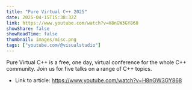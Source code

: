 ```yaml
---
title: "Pure Virtual C++ 2025"
date: 2025-04-15T15:38:32Z
link: https://www.youtube.com/watch?v=H8nGW3GY868
showShare: false
showReadTime: false
thumbnail: images/misc.png
tags: ["youtube.com/@visualstudio"]
---
```

Pure Virtual C++ is a free, one day, virtual conference for the whole C++ community. Join us for five talks on a range of C++ topics.

- Link to article: https://www.youtube.com/watch?v=H8nGW3GY868